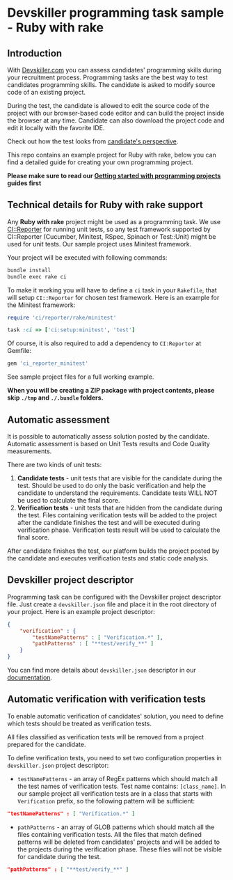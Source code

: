 # Devskiller programming task sample - Ruby with rake

## Introduction

With [Devskiller.com](https://devskiller.com) you can assess candidates' programming skills during your recruitment process. Programming tasks are the best way to test candidates programming skills. The candidate is asked to modify source code of an existing project.

During the test, the candidate is allowed to edit the source code of the project with our browser-based code editor and can build the project inside the browser at any time. Candidate can also download the project code and edit it locally with the favorite IDE.

Check out how the test looks from [candidate's perspective](https://help.devskiller.com/candidate-documentation/how-the-devskiller-test-looks-like-from-the-candidate-perspective).

This repo contains an example project for Ruby with rake, below you can find a detailed guide for creating your own programming project. 

**Please make sure to read our [Getting started with programming projects](https://docs.devskiller.com/programming_tasks/index.html) guides first**

## Technical details for Ruby with rake support

Any **Ruby with rake** project might be used as a programming task. We use [CI::Reporter](https://github.com/ci-reporter/ci_reporter) for running unit tests, so any test framework supported by CI::Reporter (Cucumber, Minitest, RSpec, Spinach or Test::Unit) might be used for unit tests. Our sample project uses Minitest framework.

Your project will be executed with following commands:

```sh
bundle install
bundle exec rake ci
```

To make it working you will have to define a `ci` task in your `Rakefile`, that will setup `CI::Reporter` for chosen test framework. 
Here is an example for the Minitest framework:

```ruby
require 'ci/reporter/rake/minitest'

task :ci => ['ci:setup:minitest', 'test']
```

Of course, it is also required to add a dependency to `CI:Reporter` at Gemfile:
```ruby
gem 'ci_reporter_minitest'
```

See sample project files for a full working example.

**When you will be creating a ZIP package with project contents, please skip `./tmp` and `./.bundle` folders.**

## Automatic assessment

It is possible to automatically assess solution posted by the candidate. Automatic assessment is based on Unit Tests results and Code Quality measurements. 

There are two kinds of unit tests:

1. **Candidate tests** - unit tests that are visible for the candidate during the test. Should be used to do only the basic verification and help the candidate to understand the requirements. Candidate tests WILL NOT be used to calculate the final score.
2. **Verification tests** - unit tests that are hidden from the candidate during the test. Files containing verification tests will be added to the project after the candidate finishes the test and will be executed during verification phase. Verification tests result will be used to calculate the final score.

After candidate finishes the test, our platform builds the project posted by the candidate and executes verification tests and static code analysis.

## Devskiller project descriptor

Programming task can be configured with the Devskiller project descriptor file. Just create a `devskiller.json` file and place it in the root directory of your project. Here is an example project descriptor:

```json
{
    "verification" : {
        "testNamePatterns" : [ "Verification.*" ],
        "pathPatterns" : [ "**test/verify_**" ]
    }
}
```

You can find more details about `devskiller.json` descriptor in our [documentation](https://docs.devskiller.com/programming_tasks/project_descriptor.html).

## Automatic verification with verification tests

To enable automatic verification of candidates' solution, you need to define which tests should be treated as verification tests.

All files classified as verification tests will be removed from a project prepared for the candidate.

To define verification tests, you need to set two configuration properties in `devskiller.json` project descriptor:

- `testNamePatterns` - an array of RegEx patterns which should match all the test names of verification tests. 
Test name contains: `[class_name]`. In our sample project all verification tests are in a class that starts with `Verification` prefix, so the following pattern will be sufficient:

```json
"testNamePatterns" : [ "Verification.*" ]
```

- `pathPatterns` - an array of GLOB patterns which should match all the files containing verification tests. All the files that match defined patterns will be deleted from candidates' projects and will be added to the projects during the verification phase. These files will not be visible for candidate during the test.

```json
"pathPatterns" : [ "**test/verify_**" ]
```

